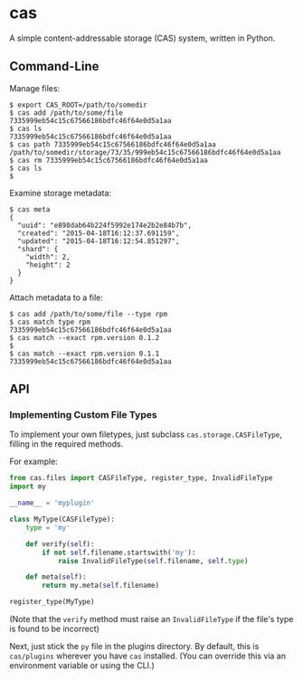 # cas

A simple content-addressable storage (CAS) system, written in Python.

## Command-Line

Manage files:

```console
$ export CAS_ROOT=/path/to/somedir
$ cas add /path/to/some/file
7335999eb54c15c67566186bdfc46f64e0d5a1aa
$ cas ls
7335999eb54c15c67566186bdfc46f64e0d5a1aa
$ cas path 7335999eb54c15c67566186bdfc46f64e0d5a1aa
/path/to/somedir/storage/73/35/999eb54c15c67566186bdfc46f64e0d5a1aa
$ cas rm 7335999eb54c15c67566186bdfc46f64e0d5a1aa
$ cas ls
$
```

Examine storage metadata:

```console
$ cas meta
{
  "uuid": "e898dab64b224f5992e174e2b2e84b7b",
  "created": "2015-04-18T16:12:37.691159",
  "updated": "2015-04-18T16:12:54.851297",
  "shard": {
    "width": 2,
    "height": 2
  }
}
```

Attach metadata to a file:

```console
$ cas add /path/to/some/file --type rpm
$ cas match type rpm
7335999eb54c15c67566186bdfc46f64e0d5a1aa
$ cas match --exact rpm.version 0.1.2
$
$ cas match --exact rpm.version 0.1.1
7335999eb54c15c67566186bdfc46f64e0d5a1aa
```

## API

### Implementing Custom File Types

To implement your own filetypes, just subclass ``cas.storage.CASFileType``,
filling in the required methods.

For example:

```python
from cas.files import CASFileType, register_type, InvalidFileType
import my

__name__ = 'myplugin'

class MyType(CASFileType):
    type = 'my'

    def verify(self):
        if not self.filename.startswith('my'):
            raise InvalidFileType(self.filename, self.type)

    def meta(self):
        return my.meta(self.filename)

register_type(MyType)
```

(Note that the ``verify`` method must raise an ``InvalidFileType`` if the
file's type is found to be incorrect)

Next, just stick the ``py`` file in the plugins directory. By default,
this is ``cas/plugins`` wherever you have ``cas`` installed. (You can
override this via an environment variable or using the CLI.)
